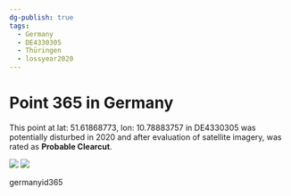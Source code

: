 ```yaml
---
dg-publish: true
tags:
  - Germany
  - DE4330305
  - Thüringen
  - lossyear2020
---
```


# Point 365 in Germany

This point at lat: 51.61868773, lon: 10.78883757 in DE4330305 was potentially disturbed in 2020 and after evaluation of satellite imagery, was rated as **Probable Clearcut**.

<div class='juxtapose' data-showcredits='false'>
<img src='https://baserow-backend-production20240528124524339000000001.s3.amazonaws.com/user_files/rIr9fvT7uzoRwccyeydAdJAk9tBWeUEJ_1912809fae34d3044bd8a7c6964ce2c903b3c306dc2b2a7435a260295d16fc76.png' data-label='October 2018' />
<img src='https://baserow-backend-production20240528124524339000000001.s3.amazonaws.com/user_files/A1P2PnrLRewol0BjiNQDadNqe5CGcuAA_10dd50b1f6dd6690c1e8607f75f847d5dcff4cf53ab18ca1a3ca751c69b91546.png' data-label='June 2023' />
</div>

germanyid365